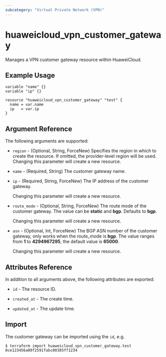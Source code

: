 ```yaml
---
subcategory: "Virtual Private Network (VPN)"
---
```


# huaweicloud_vpn_customer_gateway

Manages a VPN customer gateway resource within HuaweiCloud.

## Example Usage

```hcl
variable "name" {}
variable "ip" {}

resource "huaweicloud_vpn_customer_gateway" "test" {
  name = var.name
  ip   = var.ip
}
```

## Argument Reference

The following arguments are supported:

* `region` - (Optional, String, ForceNew) Specifies the region in which to create the resource.
  If omitted, the provider-level region will be used. Changing this parameter will create a new resource.

* `name` - (Required, String) The customer gateway name.

* `ip` - (Required, String, ForceNew) The IP address of the customer gateway.

  Changing this parameter will create a new resource.

* `route_mode` - (Optional, String, ForceNew) The route mode of the customer gateway. The value can be **static** and **bgp**.
  Defaults to **bgp**.

  Changing this parameter will create a new resource.

* `asn` - (Optional, Int, ForceNew) The BGP ASN number of the customer gateway, only works when the route_mode is
  **bgp**. The value ranges from **1** to **4294967295**, the default value is **65000**.

  Changing this parameter will create a new resource.

## Attributes Reference

In addition to all arguments above, the following attributes are exported:

* `id` - The resource ID.

* `created_at` - The create time.

* `updated_at` - The update time.

## Import

The customer gateway can be imported using the `id`, e.g.

```
$ terraform import huaweicloud_vpn_customer_gateway.test 0ce123456a00f2591fabc00385ff1234
```
